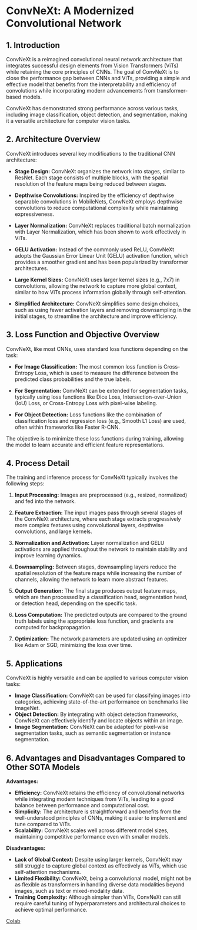 # ConvNeXt: A Modernized Convolutional Network

## 1. Introduction

ConvNeXt is a reimagined convolutional neural network architecture that integrates successful design elements from Vision Transformers (ViTs) while retaining the core principles of CNNs. The goal of ConvNeXt is to close the performance gap between CNNs and ViTs, providing a simple and effective model that benefits from the interpretability and efficiency of convolutions while incorporating modern advancements from transformer-based models.

ConvNeXt has demonstrated strong performance across various tasks, including image classification, object detection, and segmentation, making it a versatile architecture for computer vision tasks.

## 2. Architecture Overview

ConvNeXt introduces several key modifications to the traditional CNN architecture:

- **Stage Design:** ConvNeXt organizes the network into stages, similar to ResNet. Each stage consists of multiple blocks, with the spatial resolution of the feature maps being reduced between stages.

- **Depthwise Convolutions:** Inspired by the efficiency of depthwise separable convolutions in MobileNets, ConvNeXt employs depthwise convolutions to reduce computational complexity while maintaining expressiveness.

- **Layer Normalization:** ConvNeXt replaces traditional batch normalization with Layer Normalization, which has been shown to work effectively in ViTs.

- **GELU Activation:** Instead of the commonly used ReLU, ConvNeXt adopts the Gaussian Error Linear Unit (GELU) activation function, which provides a smoother gradient and has been popularized by transformer architectures.

- **Large Kernel Sizes:** ConvNeXt uses larger kernel sizes (e.g., 7x7) in convolutions, allowing the network to capture more global context, similar to how ViTs process information globally through self-attention.

- **Simplified Architecture:** ConvNeXt simplifies some design choices, such as using fewer activation layers and removing downsampling in the initial stages, to streamline the architecture and improve efficiency.

## 3. Loss Function and Objective Overview

ConvNeXt, like most CNNs, uses standard loss functions depending on the task:

- **For Image Classification:** The most common loss function is Cross-Entropy Loss, which is used to measure the difference between the predicted class probabilities and the true labels.

- **For Segmentation:** ConvNeXt can be extended for segmentation tasks, typically using loss functions like Dice Loss, Intersection-over-Union (IoU) Loss, or Cross-Entropy Loss with pixel-wise labeling.

- **For Object Detection:** Loss functions like the combination of classification loss and regression loss (e.g., Smooth L1 Loss) are used, often within frameworks like Faster R-CNN.

The objective is to minimize these loss functions during training, allowing the model to learn accurate and efficient feature representations.

## 4. Process Detail

The training and inference process for ConvNeXt typically involves the following steps:

1. **Input Processing:** Images are preprocessed (e.g., resized, normalized) and fed into the network.

2. **Feature Extraction:** The input images pass through several stages of the ConvNeXt architecture, where each stage extracts progressively more complex features using convolutional layers, depthwise convolutions, and large kernels.

3. **Normalization and Activation:** Layer normalization and GELU activations are applied throughout the network to maintain stability and improve learning dynamics.

4. **Downsampling:** Between stages, downsampling layers reduce the spatial resolution of the feature maps while increasing the number of channels, allowing the network to learn more abstract features.

5. **Output Generation:** The final stage produces output feature maps, which are then processed by a classification head, segmentation head, or detection head, depending on the specific task.

6. **Loss Computation:** The predicted outputs are compared to the ground truth labels using the appropriate loss function, and gradients are computed for backpropagation.

7. **Optimization:** The network parameters are updated using an optimizer like Adam or SGD, minimizing the loss over time.

## 5. Applications

ConvNeXt is highly versatile and can be applied to various computer vision tasks:

- **Image Classification:** ConvNeXt can be used for classifying images into categories, achieving state-of-the-art performance on benchmarks like ImageNet.
- **Object Detection:** By integrating with object detection frameworks, ConvNeXt can effectively identify and locate objects within an image.
- **Image Segmentation:** ConvNeXt can be adapted for pixel-wise segmentation tasks, such as semantic segmentation or instance segmentation.

## 6. Advantages and Disadvantages Compared to Other SOTA Models

**Advantages:**
- **Efficiency:** ConvNeXt retains the efficiency of convolutional networks while integrating modern techniques from ViTs, leading to a good balance between performance and computational cost.
- **Simplicity:** The architecture is straightforward and benefits from the well-understood principles of CNNs, making it easier to implement and tune compared to ViTs.
- **Scalability:** ConvNeXt scales well across different model sizes, maintaining competitive performance even with smaller models.

**Disadvantages:**
- **Lack of Global Context:** Despite using larger kernels, ConvNeXt may still struggle to capture global context as effectively as ViTs, which use self-attention mechanisms.
- **Limited Flexibility:** ConvNeXt, being a convolutional model, might not be as flexible as transformers in handling diverse data modalities beyond images, such as text or mixed-modality data.
- **Training Complexity:** Although simpler than ViTs, ConvNeXt can still require careful tuning of hyperparameters and architectural choices to achieve optimal performance.

[Colab](https://colab.research.google.com/drive/1Dv7vxyKhcca8phoRshVjZUoCy3-o_qLL)
